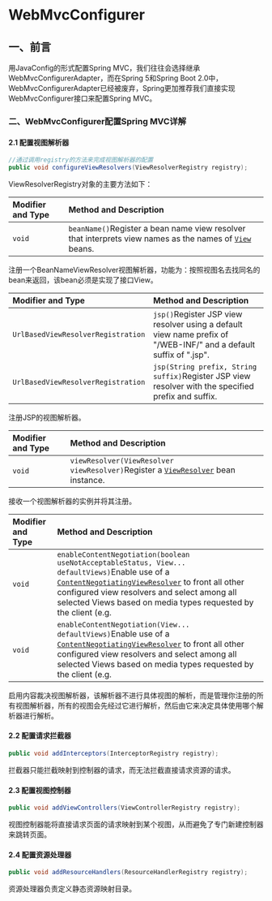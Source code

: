 # WebMvcConfigurer

## 一、前言

用JavaConfig的形式配置Spring MVC，我们往往会选择继承WebMvcConfigurerAdapter，而在Spring 5和Spring Boot 2.0中，WebMvcConfigurerAdapter已经被废弃，Spring更加推荐我们直接实现WebMvcConfigurer接口来配置Spring MVC。



### 二、WebMvcConfigurer配置Spring MVC详解

#### 2.1 配置视图解析器

```java
//通过调用registry的方法来完成视图解析器的配置
public void configureViewResolvers(ViewResolverRegistry registry);
```

ViewResolverRegistry对象的主要方法如下：



| Modifier and Type | Method and Description                                       |
| :---------------- | :----------------------------------------------------------- |
| `void`            | `beanName()`Register a bean name view resolver that interprets view names as the names of [`View`](https://docs.spring.io/spring/docs/5.1.8.RELEASE/javadoc-api/org/springframework/web/servlet/View.html) beans. |

注册一个BeanNameViewResolver视图解析器，功能为：按照视图名去找同名的bean来返回，该bean必须是实现了接口View。

| Modifier and Type                  | Method and Description                                       |
| :--------------------------------- | :----------------------------------------------------------- |
| `UrlBasedViewResolverRegistration` | `jsp()`Register JSP view resolver using a default view name prefix of "/WEB-INF/" and a default suffix of ".jsp". |
| `UrlBasedViewResolverRegistration` | `jsp(String prefix, String suffix)`Register JSP view resolver with the specified prefix and suffix. |

注册JSP的视图解析器。

| Modifier and Type | Method and Description                                       |
| :---------------- | :----------------------------------------------------------- |
| `void`            | `viewResolver(ViewResolver viewResolver)`Register a [`ViewResolver`](https://docs.spring.io/spring/docs/5.1.8.RELEASE/javadoc-api/org/springframework/web/servlet/ViewResolver.html) bean instance. |

接收一个视图解析器的实例并将其注册。

| Modifier and Type | Method and Description                                       |
| :---------------- | :----------------------------------------------------------- |
| `void`            | `enableContentNegotiation(boolean useNotAcceptableStatus, View... defaultViews)`Enable use of a [`ContentNegotiatingViewResolver`](https://docs.spring.io/spring/docs/5.1.8.RELEASE/javadoc-api/org/springframework/web/servlet/view/ContentNegotiatingViewResolver.html) to front all other configured view resolvers and select among all selected Views based on media types requested by the client (e.g. |
| `void`            | `enableContentNegotiation(View... defaultViews)`Enable use of a [`ContentNegotiatingViewResolver`](https://docs.spring.io/spring/docs/5.1.8.RELEASE/javadoc-api/org/springframework/web/servlet/view/ContentNegotiatingViewResolver.html) to front all other configured view resolvers and select among all selected Views based on media types requested by the client (e.g. |

启用内容裁决视图解析器，该解析器不进行具体视图的解析，而是管理你注册的所有视图解析器，所有的视图会先经过它进行解析，然后由它来决定具体使用哪个解析器进行解析。



#### 2.2 配置请求拦截器

```java
public void addInterceptors(InterceptorRegistry registry);
```

拦截器只能拦截映射到控制器的请求，而无法拦截直接请求资源的请求。

#### 2.3 配置视图控制器

```java
public void addViewControllers(ViewControllerRegistry registry);
```

视图控制器能将直接请求页面的请求映射到某个视图，从而避免了专门新建控制器来跳转页面。

#### 2.4 配置资源处理器

```java
public void addResourceHandlers(ResourceHandlerRegistry registry);
```

资源处理器负责定义静态资源映射目录。